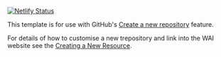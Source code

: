 [![Netlify Status](https://api.netlify.com/api/v1/badges/ef0441b4-e316-47ea-9961-e769a5c4407e/deploy-status)](https://app.netlify.com/sites/wai-course-list/deploys)

This template is for use with GitHub's [Create a new repository](https://github.com/new) feature.

For details of how to customise a new trepository and link into the WAI website see the [Creating a New Resource](https://wai-website-theme.netlify.app/technical/new-resource/).
